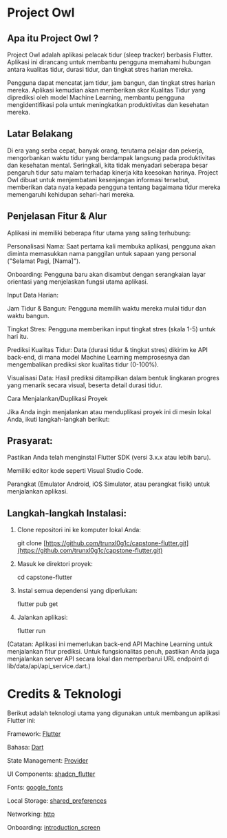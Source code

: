 # Project Owl

## Apa itu Project Owl ?

Project Owl adalah aplikasi pelacak tidur (sleep tracker) berbasis Flutter. Aplikasi ini dirancang untuk membantu pengguna memahami hubungan antara kualitas tidur, durasi tidur, dan tingkat stres harian mereka.

Pengguna dapat mencatat jam tidur, jam bangun, dan tingkat stres harian mereka. Aplikasi kemudian akan memberikan skor Kualitas Tidur yang diprediksi oleh model Machine Learning, membantu pengguna mengidentifikasi pola untuk meningkatkan produktivitas dan kesehatan mereka.

## Latar Belakang

Di era yang serba cepat, banyak orang, terutama pelajar dan pekerja, mengorbankan waktu tidur yang berdampak langsung pada produktivitas dan kesehatan mental. Seringkali, kita tidak menyadari seberapa besar pengaruh tidur satu malam terhadap kinerja kita keesokan harinya. Project Owl dibuat untuk menjembatani kesenjangan informasi tersebut, memberikan data nyata kepada pengguna tentang bagaimana tidur mereka memengaruhi kehidupan sehari-hari mereka.

## Penjelasan Fitur & Alur

Aplikasi ini memiliki beberapa fitur utama yang saling terhubung:

Personalisasi Nama: Saat pertama kali membuka aplikasi, pengguna akan diminta memasukkan nama panggilan untuk sapaan yang personal ("Selamat Pagi, [Nama]").

Onboarding: Pengguna baru akan disambut dengan serangkaian layar orientasi yang menjelaskan fungsi utama aplikasi.

Input Data Harian:

Jam Tidur & Bangun: Pengguna memilih waktu mereka mulai tidur dan waktu bangun.

Tingkat Stres: Pengguna memberikan input tingkat stres (skala 1-5) untuk hari itu.

Prediksi Kualitas Tidur: Data (durasi tidur & tingkat stres) dikirim ke API back-end, di mana model Machine Learning memprosesnya dan mengembalikan prediksi skor kualitas tidur (0-100%).

Visualisasi Data: Hasil prediksi ditampilkan dalam bentuk lingkaran progres yang menarik secara visual, beserta detail durasi tidur.

Cara Menjalankan/Duplikasi Proyek

Jika Anda ingin menjalankan atau menduplikasi proyek ini di mesin lokal Anda, ikuti langkah-langkah berikut:

## Prasyarat:

Pastikan Anda telah menginstal Flutter SDK (versi 3.x.x atau lebih baru).

Memiliki editor kode seperti Visual Studio Code.

Perangkat (Emulator Android, iOS Simulator, atau perangkat fisik) untuk menjalankan aplikasi.

## Langkah-langkah Instalasi:

1. Clone repositori ini ke komputer lokal Anda:

    git clone [https://github.com/trunxl0g1c/capstone-flutter.git](https://github.com/trunxl0g1c/capstone-flutter.git)


2. Masuk ke direktori proyek:

    cd capstone-flutter


3. Instal semua dependensi yang diperlukan:

    flutter pub get


4. Jalankan aplikasi:

    flutter run


(Catatan: Aplikasi ini memerlukan back-end API Machine Learning untuk menjalankan fitur prediksi. Untuk fungsionalitas penuh, pastikan Anda juga menjalankan server API secara lokal dan memperbarui URL endpoint di lib/data/api/api_service.dart.)




# Credits & Teknologi

Berikut adalah teknologi utama yang digunakan untuk membangun aplikasi Flutter ini:

Framework: <a href="https://flutter.dev/">Flutter</a>

Bahasa: <a href="https://dart.dev/">Dart</a>

State Management: <a href="https://pub.dev/packages/provider">Provider</a>

UI Components: <a href="https://pub.dev/packages/shadcn_flutter">shadcn_flutter</a>

Fonts: <a href="https://pub.dev/packages/google_fonts">google_fonts</a>

Local Storage: <a href="https://pub.dev/packages/shared_preferences">shared_preferences</a>

Networking: <a href="https://pub.dev/packages/http">http</a>

Onboarding: <a href="https://pub.dev/packages/introduction_screen">introduction_screen</a>

